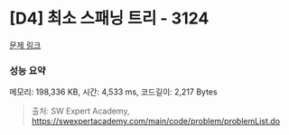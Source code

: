# [D4] 최소 스패닝 트리 - 3124 

[문제 링크](https://swexpertacademy.com/main/code/problem/problemDetail.do?contestProbId=AV_mSnmKUckDFAWb) 

### 성능 요약

메모리: 198,336 KB, 시간: 4,533 ms, 코드길이: 2,217 Bytes



> 출처: SW Expert Academy, https://swexpertacademy.com/main/code/problem/problemList.do